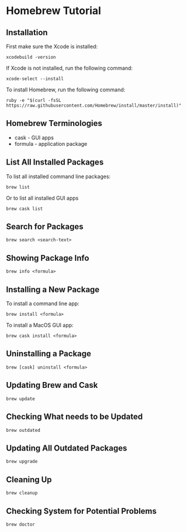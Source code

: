 # Homebrew Tutorial

## Installation

First make sure the Xcode is installed:

```
xcodebuild -version
```

If Xcode is not installed, run the following command:

```
xcode-select --install
```

To install Homebrew, run the following command:

```
ruby -e "$(curl -fsSL https://raw.githubusercontent.com/Homebrew/install/master/install)"
```

## Homebrew Terminologies

- cask - GUI apps
- formula - application package

## List All Installed Packages

To list all installed command line packages:

```
brew list
```

Or to list all installed GUI apps

```
brew cask list
```

## Search for Packages

```
brew search <search-text>
```

## Showing Package Info

```
brew info <formula>
```

## Installing a New Package

To install a command line app:

```
brew install <formula>
```

To install a MacOS GUI app:

```
brew cask install <formula>
```

## Uninstalling a Package

```
brew [cask] uninstall <formula>
```

## Updating Brew and Cask

```
brew update
```

## Checking What needs to be Updated

```
brew outdated
```

## Updating All Outdated Packages

```
brew upgrade
```

## Cleaning Up

```
brew cleanup
```

## Checking System for Potential Problems

```
brew doctor
```
